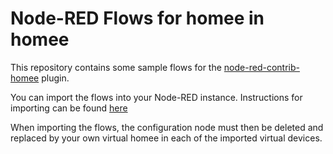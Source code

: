 # Node-RED Flows for homee in homee

This repository contains some sample flows for the
[node-red-contrib-homee](https://github.com/stfnhmplr/node-red-contrib-homee) plugin.

You can import the flows into your Node-RED instance. Instructions for importing can be found
[here](https://nodered.org/docs/user-guide/editor/workspace/import-export)

When importing the flows, the configuration node must then be deleted and replaced by your own
virtual homee in each of the imported virtual devices.
